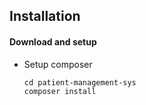 ## Installation
#### Download and setup

 - Setup composer
    ```
    cd patient-management-sys
    composer install
    ```
 
